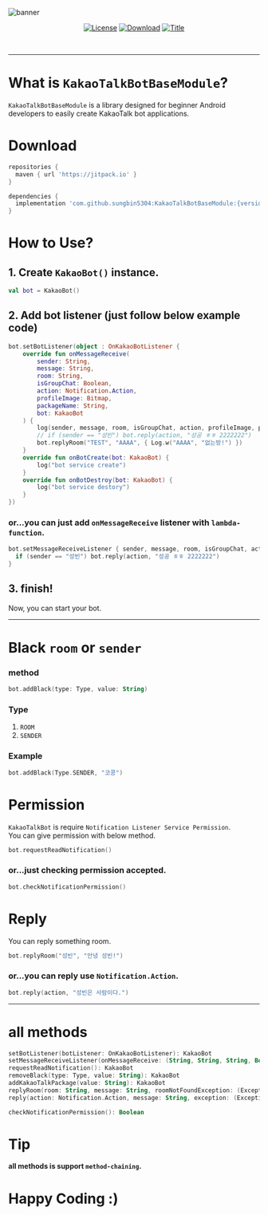 ![banner](https://raw.githubusercontent.com/sungbin5304/KakaoTalkBotBaseModule/master/banner.png)
<p align="center">
  <a href="https://github.com/sungbin5304/KakaoTalkBotBaseModule/blob/master/LICENSE"><img alt="License" src="https://img.shields.io/badge/License-MIT-blue"/></a>
  <a href="https://jitpack.io/#sungbin5304/KakaoTalkBotBaseModule"><img alt="Download" src="https://jitpack.io/v/sungbin5304/KakaoTalkBotBaseModule.svg"/></a>
  <a href="https://github.com/sungbin5304/KakaoTalkBotBaseModuler"><img alt="Title" src="https://img.shields.io/badge/Module-KakaoTalkBot-ff69b4"/></a>
</p><br>

-----

# What is `KakaoTalkBotBaseModule`?
`KakaoTalkBotBaseModule` is a library designed for beginner Android developers to easily create KakaoTalk bot applications.

# Download
```gradle
repositories {
  maven { url 'https://jitpack.io' }
}

dependencies {
  implementation 'com.github.sungbin5304:KakaoTalkBotBaseModule:{version}'
}
```

# How to Use?
## 1. Create `KakaoBot()` instance.
```kotlin
val bot = KakaoBot()
```
## 2. Add bot listener (just follow below example code)
```kotlin
bot.setBotListener(object : OnKakaoBotListener {
    override fun onMessageReceive(
        sender: String,
        message: String,
        room: String,
        isGroupChat: Boolean,
        action: Notification.Action,
        profileImage: Bitmap,
        packageName: String,
        bot: KakaoBot
    ) {
        log(sender, message, room, isGroupChat, action, profileImage, packageName)
        // if (sender == "성빈") bot.reply(action, "성공 ㅎㅎ 2222222")
        bot.replyRoom("TEST", "AAAA", { Log.w("AAAA", "없는방!") })
    }
    override fun onBotCreate(bot: KakaoBot) {
        log("bot service create")
    }
    override fun onBotDestroy(bot: KakaoBot) {
        log("bot service destory")
    }
})
```
### or...you can just add `onMessageReceive` listener with `lambda-function`.
```kotlin
bot.setMessageReceiveListener { sender, message, room, isGroupChat, action, profileImage, packageName, bot ->
  if (sender == "성빈") bot.reply(action, "성공 ㅎㅎ 2222222")
}
```
## 3. **finish!** <br/>
Now, you can start your bot.

-----

# Black `room` or `sender`
### method
```kotlin
bot.addBlack(type: Type, value: String)
```

### Type
1. `ROOM`
2. `SENDER`

### Example
```kotlin
bot.addBlack(Type.SENDER, "코콩")
```

# Permission
`KakaoTalkBot` is require `Notification Listener Service Permission`. <br/>
You can give permission with below method.
```kotlin
bot.requestReadNotification()
```
### or...just checking permission accepted.
```kotlin
bot.checkNotificationPermission()
```

# Reply
You can reply something room.
```kotlin
bot.replyRoom("성빈", "안녕 성빈!")
```
### or...you can reply use `Notification.Action`.
```kotlin
bot.reply(action, "성빈은 사람이다.")
```
-----

# all methods
```kotlin
setBotListener(botListener: OnKakaoBotListener): KakaoBot
setMessageReceiveListener(onMessageReceive: (String, String, String, Boolean, Notification.Action, Bitmap, String) -> Unit): KakaoBot
requestReadNotification(): KakaoBot
removeBlack(type: Type, value: String): KakaoBot
addKakaoTalkPackage(value: String): KakaoBot
replyRoom(room: String, message: String, roomNotFoundException: (Exception) -> Unit = {}, replyException: (Exception) -> Unit = {})
reply(action: Notification.Action, message: String, exception: (Exception) -> Unit = {})

checkNotificationPermission(): Boolean
```

# Tip
**all methods is support `method-chaining`.**

# Happy Coding :)

